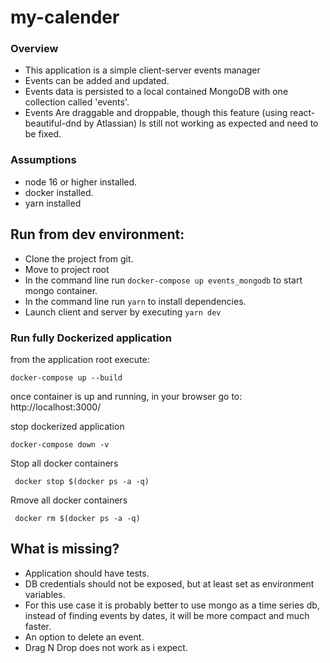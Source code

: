 # my-calender
### Overview
* This application is a simple client-server events manager
* Events can be added and updated.
* Events data is persisted to a local contained MongoDB with one collection called 'events'.
* Events Are draggable and droppable, though this feature (using react-beautiful-dnd by Atlassian)
Is still not working as expected and need to be fixed.



### Assumptions
- node 16 or higher installed.
- docker installed.
- yarn installed
## Run from dev environment:
- Clone the project from git.
- Move to project root
- In the command line run `docker-compose up events_mongodb` to start mongo container.
- In the command line run `yarn` to install dependencies.
- Launch client and server by executing `yarn dev`

### Run fully Dockerized application
from the application root execute:
```shell
docker-compose up --build
```

once container is up and running, in your browser go to:
http://localhost:3000/

stop dockerized application

```shell
docker-compose down -v
```

Stop all docker containers
```shell
 docker stop $(docker ps -a -q)
```
Rmove all docker containers
```shell
 docker rm $(docker ps -a -q)
```

## What is missing?
- Application should have tests.
- DB credentials should not be exposed, but at least set as environment variables.
- For this use case it is probably better to use mongo as a time series db, instead 
of finding events by dates, it will be more compact and much faster.
- An option to delete an event.
- Drag N Drop does not work as i expect.